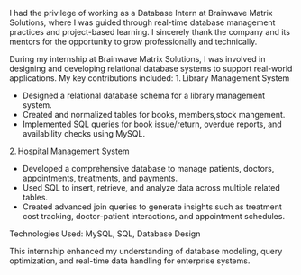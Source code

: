 I had the privilege of working as a Database Intern at Brainwave Matrix Solutions, where I was guided through real-time database management practices and project-based learning. 
I sincerely thank the company and its mentors for the opportunity to grow professionally and technically.

During my internship at Brainwave Matrix Solutions, I was involved in designing and developing relational database systems to support real-world applications. My key contributions included:
1. Library Management System
* Designed a relational database schema for a library management system.
* Created and normalized tables for books, members,stock mangement.
* Implemented SQL queries for book issue/return, overdue reports, and availability checks using MySQL.

2. Hospital Management System
* Developed a comprehensive database to manage patients, doctors, appointments, treatments, and payments.
* Used SQL to insert, retrieve, and analyze data across multiple related tables.
* Created advanced join queries to generate insights such as treatment cost tracking, doctor-patient interactions, and appointment schedules.

Technologies Used: 
  MySQL, SQL, Database Design

This internship enhanced my understanding of database modeling, query optimization, and real-time data handling for enterprise systems.


